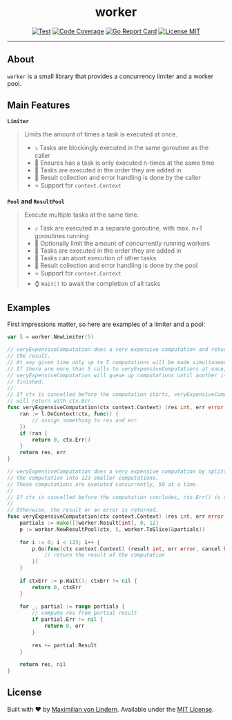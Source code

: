 <div align="center">
<h1>worker</h1>

[![Test](https://github.com/mavolin/worker/actions/workflows/test.yml/badge.svg)](https://github.com/mavolin/worker/actions)
[![Code Coverage](https://codecov.io/gh/mavolin/worker/branch/develop/graph/badge.svg?token=ewFEQGgMES)](https://codecov.io/gh/mavolin/worker)
[![Go Report Card](https://goreportcard.com/badge/github.com/mavolin/worker)](https://goreportcard.com/report/github.com/mavolin/worker)
[![License MIT](https://img.shields.io/github/license/mavolin/worker)](https://github.com/mavolin/worker/blob/develop/LICENSE)
</div>

---

## About

`worker` is a small library that provides a concurrency limiter and a worker pool.

## Main Features

**`Limiter`**
> Limits the amount of times a task is executed at once.
> * ⤵ Tasks are blockingly executed in the same goroutine as the caller
> * 👮 Ensures has a task is only executed n-times at the same time
> * 🔄 Tasks are executed in the order they are added in
> * 🚚 Result collection and error handling is done by the caller
> * ⭐ Support for `context.Context`

**`Pool` and `ResultPool`**
> Execute multiple tasks at the same time.
> * ⤴ Task are executed in a separate goroutine, with max. n+1 goroutines running
> * 👮 Optionally limit the amount of concurrently running workers
> * 🔄 Tasks are executed in the order they are added in
> * 🚫 Tasks can abort execution of other tasks
> * 🚚 Result collection and error handling is done by the pool
> * ⭐ Support for `context.Context`
> * ⌚ `Wait()` to await the completion of all tasks

## Examples

First impressions matter, so here are examples of a limiter and a pool:

```go
var l = worker.NewLimiter(5)

// veryExpensiveComputation does a very expensive computation and returns with
// the result.
// At any given time only up to 5 computations will be made simultaneously.
// If there are more than 5 calls to veryExpensiveComputations at once, 
// veryExpensiveComputation will queue up computations until another is
// finished.
//
// If ctx is cancelled before the computation starts, veryExpensiveComputation
// will return with ctx.Err.
func veryExpensiveComputation(ctx context.Context) (res int, err error) {
    ran := l.DoContext(ctx, func() {
        // assign something to res and err
    })
    if !ran {
        return 0, ctx.Err()
    }
    return res, err
}
```

```go
// veryExpensiveComputation does a very expensive computation by splitting
// the computation into 123 smaller computations.
// These computations are executed concurrently, 50 at a time.
//
// If ctx is cancelled before the computation concludes, ctx.Err() is returned.
//
// Otherwise, the result or an error is returned.
func veryExpensiveComputation(ctx context.Context) (res int, err error) {
    partials := make([]worker.Result[int], 0, 12)
    p := worker.NewResultPool(ctx, 5, worker.ToSlice(&partials))
    
    for i := 0; i < 123; i++ {
        p.Go(func(ctx context.Context) (result int, err error, cancel bool) {
            // return the result of the computation
        })
    }
    
    if ctxErr := p.Wait(); ctxErr != nil {
        return 0, ctxErr
    }
	
    for _, partial := range partials {
        // compute res from partial result
        if partial.Err != nil {
            return 0, err
        }
        
        res += partial.Result
    }
	
    return res, nil
}
```

## License

Built with ❤ by [Maximilian von Lindern](https://github.com/mavolin).
Available under the [MIT License](./LICENSE).
